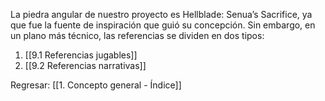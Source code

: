 
La piedra angular de nuestro proyecto es Hellblade: Senua’s Sacrifice, ya que fue la fuente de inspiración que guió su concepción. Sin embargo, en un plano más técnico, las referencias se dividen en dos tipos:

1. [[9.1 Referencias jugables]]
2. [[9.2 Referencias narrativas]]


Regresar: [[1. Concepto general - Índice]]
